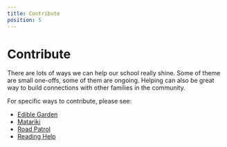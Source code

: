 ```yaml
---
title: Contribute
position: 5
---
```


# Contribute

There are lots of ways we can help our school really shine. Some of theme are
small one-offs, some of them are ongoing. Helping can also be great way to build
connections with other families in the community.

For specific ways to contribute, please see:
- [Edible Garden](./edible-garden.md)
- [Matariki](./matariki.md)
- [Road Patrol](./road-patrol.md)
- [Reading Help](./reading-help.md)
